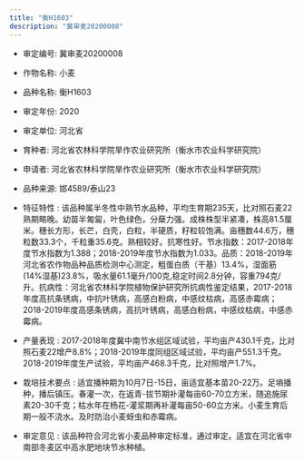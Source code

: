 ```yaml
---
title: "衡H1603"
description: "冀审麦20200008"
---
```

* 审定编号:  冀审麦20200008

*  作物名称:  小麦

*  品种名称:  衡H1603

*  审定年份:  2020

*  审定单位:  河北省

* 育种者:  河北省农林科学院旱作农业研究所（衡水市农业科学研究院） 

*  申请者:  河北省农林科学院旱作农业研究所（衡水市农业科学研究院） 

*  品种来源:  邯4589/泰山23

*  特征特性 : 
该品种属半冬性中熟节水品种，平均生育期235天，比对照石麦22熟期略晚。幼苗半匍匐，叶色绿色，分蘖力强。成株株型半紧凑，株高81.5厘米。穗长方形，长芒，白壳，白粒，半硬质，籽粒较饱满。亩穗数44.6万，穗粒数33.3个，千粒重35.6克。熟相较好。抗寒性好。节水指数：2017-2018年度节水指数为1.388；2018-2019年度节水指数为1.033。品质：2018-2019年河北省农作物品种品质检测中心测定，粗蛋白质（干基）13.4%，湿面筋(14%湿基)23.8%，吸水量61.1毫升/100克,稳定时间2.8分钟，容重794克/升。抗病性：河北省农林科学院植物保护研究所抗病性鉴定结果，2017-2018年度高抗条锈病，中抗叶锈病，高感白粉病，中感纹枯病，高感赤霉病；2018-2019年度高感条锈病，高抗叶锈病，高感白粉病，中感纹枯病，中感赤霉病。
 
*  产量表现 : 
2017-2018年度冀中南节水组区域试验，平均亩产430.1千克，比对照石麦22增产8.8%；2018-2019年度同组区域试验，平均亩产551.3千克。2018-2019年度生产试验，平均亩产468.3千克，比对照增产1.7%。

*  栽培技术要点 : 
适宜播种期为10月7日-15日，亩适宜基本苗20-22万。足墒播种，播后镇压。春灌一次，在返青-拔节期补灌每亩60-70立方米，随追施尿素20-30千克；枯水年在杨花-灌浆期再补灌每亩50-60立方米。小麦生育后期一般不浇水。及时防治小麦蚜虫和赤霉病。

*  审定意见 : 
该品种符合河北省小麦品种审定标准，通过审定。适宜在河北省中南部冬麦区中高水肥地块节水种植。
